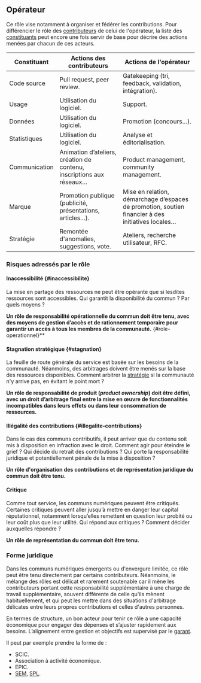 ## Opérateur

Ce rôle vise notamment à organiser et fédérer les contributions. Pour différencier le rôle des [contributeurs](2-contributeur) de celui de l'opérateur, la liste des [constituants](../2-constituants) peut encore une fois servir de base pour décrire des actions menées par chacun de ces acteurs.

| Constituant   | Actions des contributeurs                                            | Actions de l'opérateur                                                                            |
|---------------|----------------------------------------------------------------------|---------------------------------------------------------------------------------------------------|
| Code source   | Pull request, peer review.                                           | Gatekeeping (tri, feedback, validation, intégration).                                             |
| Usage         | Utilisation du logiciel.                                             | Support.                                                                                          |
| Données       | Utilisation du logiciel.                                             | Promotion (concours…).                                                                            |
| Statistiques  | Utilisation du logiciel.                                             | Analyse et éditorialisation.                                                                      |
| Communication | Animation d’ateliers, création de contenu, inscriptions aux réseaux… | Product management, community management.                                                         |
| Marque        | Promotion publique (publicité, présentations, articles…).            | Mise en relation, démarchage d’espaces de promotion, soutien financier à des initiatives locales… |
| Stratégie     | Remontée d'anomalies, suggestions, vote.                             | Ateliers, recherche utilisateur, RFC.                                                             |

### Risques adressés par le rôle

#### Inaccessibilité {#inaccessibilite}

La mise en partage des ressources ne peut être opérante que si lesdites ressources sont accessibles. Qui garantit la disponibilité du commun ? Par quels moyens ?

**Un rôle de responsabilité opérationnelle du commun doit être tenu, avec des moyens de gestion d’accès et de rationnement temporaire pour garantir un accès à tous les membres de la communauté.** {#role-operationnel}**

#### Stagnation stratégique {#stagnation}

La feuille de route générale du service est basée sur les besoins de la communauté. Néanmoins, des arbitrages doivent être menés sur la base des ressources disponibles. Comment arbitrer la [stratégie](../2-constituants/7-strategie) si la communauté n'y arrive pas, en évitant le point mort ?

**Un rôle de responsabilité de produit (_product ownership_) doit être défini, avec un droit d’arbitrage final entre la mise en œuvre de fonctionnalités incompatibles dans leurs effets ou dans leur consommation de ressources.**

#### Illégalité des contributions {#illegalite-contributions}

Dans le cas des communs contributifs, il peut arriver que du contenu soit mis à disposition en infraction avec le droit. Comment agir pour éteindre le grief ? Qui décide du retrait des contributions ? Qui porte la responsabilité juridique et potentiellement pénale de la mise à disposition ?

**Un rôle d'organisation des contributions et de représentation juridique du commun doit être tenu.**

#### Critique

Comme tout service, les communs numériques peuvent être critiqués. Certaines critiques peuvent aller jusqu’à mettre en danger leur capital réputationnel, notamment lorsqu’elles remettent en question leur probité ou leur coût plus que leur utilité. Qui répond aux critiques ? Comment décider auxquelles répondre ?

**Un rôle de représentation du commun doit être tenu.**

### Forme juridique

Dans les communs numériques émergents ou d'envergure limitée, ce rôle peut être tenu directement par certains contributeurs. Néanmoins, le mélange des rôles est délicat et rarement soutenable car il mène les contributeurs portant cette responsabilité supplémentaire à une charge de travail supplémentaire, souvent différente de celle qu'ils mènent habituellement, et qui peut les mettre dans des situations d'arbitrage délicates entre leurs propres contributions et celles d'autres personnes.

En termes de structure, un bon acteur pour tenir ce rôle a une capacité économique pour engager des dépenses et s’ajuster rapidement aux besoins. L’alignement entre gestion et objectifs est supervisé par le [garant](./3-garant).

Il peut par exemple prendre la forme de :

- SCIC.
- Association à activité économique.
- EPIC.
- [SEM](https://fr.wikipedia.org/wiki/Soci%C3%A9t%C3%A9_d%27%C3%A9conomie_mixte), [SPL](https://fr.wikipedia.org/wiki/Soci%C3%A9t%C3%A9_publique_locale).

